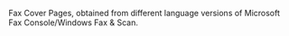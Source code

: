 Fax Cover Pages, obtained from different language versions of Microsoft Fax Console/Windows Fax & Scan.
